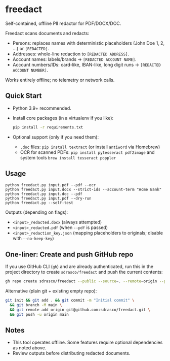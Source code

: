 # freedact

Self-contained, offline PII redactor for PDF/DOCX/DOC.

Freedact scans documents and redacts:

- Persons: replaces names with deterministic placeholders (John Doe 1, 2, …) or `[REDACTED]`.
- Addresses: whole-line redaction to `[REDACTED ADDRESS]`.
- Account names: labels/brands → `[REDACTED ACCOUNT NAME]`.
- Account numbers/IDs: card-like, IBAN-like, long digit runs → `[REDACTED ACCOUNT NUMBER]`.

Works entirely offline; no telemetry or network calls.

## Quick Start

- Python 3.9+ recommended.
- Install core packages (in a virtualenv if you like):

  ```bash
  pip install -r requirements.txt
  ```

- Optional support (only if you need them):
  - `.doc` files: `pip install textract` (or install `antiword` via Homebrew)
  - OCR for scanned PDFs: `pip install pytesseract pdf2image` and system tools `brew install tesseract poppler`

## Usage

```
python freedact.py input.pdf --pdf --ocr
python freedact.py input.docx --strict-ids --account-term "Acme Bank"
python freedact.py input.doc --pdf
python freedact.py input.pdf --dry-run
python freedact.py --self-test
```

Outputs (depending on flags):

- `<input>_redacted.docx` (always attempted)
- `<input>_redacted.pdf` (when `--pdf` is passed)
- `<input>_redaction_key.json` (mapping placeholders to originals; disable with `--no-keep-key`)

## One‑liner: Create and push GitHub repo

If you use GitHub CLI (`gh`) and are already authenticated, run this in the project directory to create `sdrasco/freedact` and push the current contents:

```bash
gh repo create sdrasco/freedact --public --source=. --remote=origin --push
```

Alternative (plain git + existing empty repo):

```bash
git init && git add . && git commit -m "Initial commit" \
  && git branch -M main \
  && git remote add origin git@github.com:sdrasco/freedact.git \
  && git push -u origin main
```

## Notes

- This tool operates offline. Some features require optional dependencies as noted above.
- Review outputs before distributing redacted documents.

